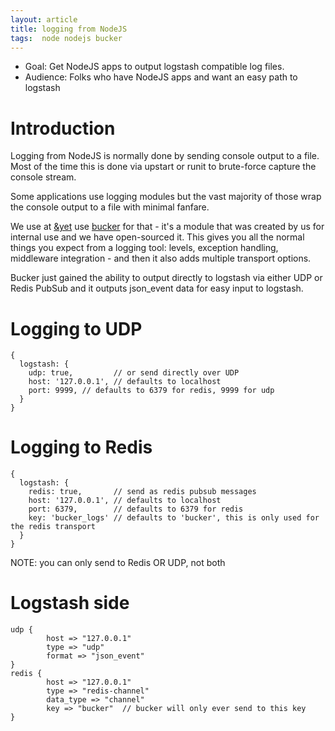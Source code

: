 ```yaml
---
layout: article
title: logging from NodeJS
tags:  node nodejs bucker
---
```


* Goal: Get NodeJS apps to output logstash compatible log files.
* Audience: Folks who have NodeJS apps and want an easy path to logstash

# Introduction

Logging from NodeJS is normally done by sending console output to
a file. Most of the time this is done via upstart or runit to
brute-force capture the console stream.

Some applications use logging modules but the vast majority of those
wrap the console output to a file with minimal fanfare.

We use at [&yet](http://andyet.com) use [bucker](https://npmjs.org/package/bucker)
for that - it's a module that was created by us for internal use and
we have open-sourced it.  This gives you all the normal things you expect from
a logging tool: levels, exception handling, middleware integration - and then
it also adds multiple transport options.

Bucker just gained the ability to output directly to logstash via either
UDP or Redis PubSub and it outputs json_event data for easy input to logstash.

# Logging to UDP

    {
      logstash: {
        udp: true,         // or send directly over UDP
        host: '127.0.0.1', // defaults to localhost
        port: 9999, // defaults to 6379 for redis, 9999 for udp
      }
    }

# Logging to Redis

    {
      logstash: {
        redis: true,       // send as redis pubsub messages
        host: '127.0.0.1', // defaults to localhost
        port: 6379,        // defaults to 6379 for redis
        key: 'bucker_logs' // defaults to 'bucker', this is only used for the redis transport
      }
    }

NOTE: you can only send to Redis OR UDP, not both

# Logstash side

    udp {
            host => "127.0.0.1"
            type => "udp"
            format => "json_event"
    }
    redis {
            host => "127.0.0.1"
            type => "redis-channel"
            data_type => "channel"
            key => "bucker"  // bucker will only ever send to this key
    }
